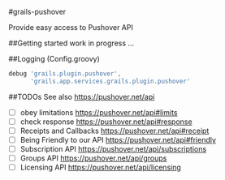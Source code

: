 #grails-pushover

Provide easy access to Pushover API

##Getting started
work in progress ...

##Logging (Config.groovy)
```groovy
debug 'grails.plugin.pushover',
      'grails.app.services.grails.plugin.pushover'
```

##TODOs
See also https://pushover.net/api
- [ ] obey limitations https://pushover.net/api#limits
- [ ] check response https://pushover.net/api#response
- [ ] Receipts and Callbacks https://pushover.net/api#receipt
- [ ] Being Friendly to our API https://pushover.net/api#friendly
- [ ] Subscription API https://pushover.net/api/subscriptions
- [ ] Groups API https://pushover.net/api/groups
- [ ] Licensing API https://pushover.net/api/licensing
